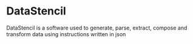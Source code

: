 # DataStencil
DataStencil is a software used to generate, parse, extract, compose and transform data using instructions written in json

